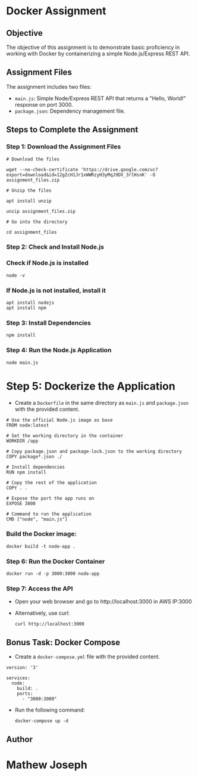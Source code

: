 # Docker Assignment

## Objective
The objective of this assignment is to demonstrate basic proficiency in working with Docker by containerizing a simple Node.js/Express REST API.

## Assignment Files
The assignment includes two files:
- `main.js`: Simple Node/Express REST API that returns a "Hello, World!" response on port 3000.
- `package.json`: Dependency management file.

## Steps to Complete the Assignment

### Step 1: Download the Assignment Files

```
# Download the files

wget --no-check-certificate 'https://drive.google.com/uc?export=download&id=12gZcH1Jr1xWWRzyH3yMqJ9DV_3rlHsnK' -O assignment_files.zip

# Unzip the files

apt install unzip

unzip assignment_files.zip

# Go into the directory

cd assignment_files

```

### Step 2: Check and Install Node.js

### Check if Node.js is installed

```
node -v
```

### If Node.js is not installed, install it

```
apt install nodejs
apt install npm
```

### Step 3: Install Dependencies

```
npm install
```

### Step 4: Run the Node.js Application

```
node main.js
```

# Step 5: Dockerize the Application
- Create a `Dockerfile` in the same directory as `main.js` and `package.json` with the provided content.

```
# Use the official Node.js image as base
FROM node:latest

# Set the working directory in the container
WORKDIR /app

# Copy package.json and package-lock.json to the working directory
COPY package*.json ./

# Install dependencies
RUN npm install

# Copy the rest of the application
COPY . .

# Expose the port the app runs on
EXPOSE 3000

# Command to run the application
CMD ["node", "main.js"]

```
### Build the Docker image:
  
  ```
  docker build -t node-app .
  ```

### Step 6: Run the Docker Container

```
docker run -d -p 3000:3000 node-app
```

### Step 7: Access the API

- Open your web browser and go to http://localhost:3000 in AWS IP:3000
- Alternatively, use curl:

  ```
  curl http://localhost:3000
  ```

## Bonus Task: Docker Compose
- Create a `docker-compose.yml` file with the provided content.
```
version: '3'

services:
  node:
    build: .
    ports:
      - "3000:3000"

```
- Run the following command:

  ```
  docker-compose up -d
  ```

## Author
 # Mathew Joseph
